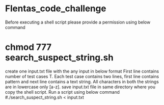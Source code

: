 # Flentas_code_challenge
Before executing a shell script please provide a permission using below command
# chmod 777 search_suspect_string.sh
create one input.txt file with the any input in below format
First line contains number of test cases T. Each test case contains two lines, first line contains pattern and
next line contains a text string. All characters in both the strings are in lowercase only [a-z].
save input.txt file in same directory where you copy the shell script.
Run a script using below command
#./search_suspect_string.sh < input.txt
